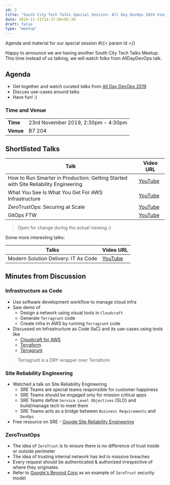 ```yaml
---
id: 2
title: "South City Tech Talks Special Session: All Day DevOps 2019 Viewing"
date: 2019-11-21T14:37:04+05:30
draft: false
type: "meetup"
---
```


Agenda and material for our special session #{{< param id >}}

Happy to announce we are having another South City Tech Talks Meetup. This time instead of us talking, we will watch folks from AllDayDevOps talk.

<!--more-->

## Agenda

* Get together and watch curated talks from [All Day DevOps 2019](https://www.alldaydevops.com/2019-live-schedule)
* Discuss use-cases around talks
* Have fun! :)

### Time and Venue

|           |                                     |
| --------- | ----------------------------------- |
| **Time**  | 23rd November 2019, 2:30pm - 4:30pm |
| **Venue** | B7 204                              |

## Shortlisted Talks

| Talk                                                                                | Video URL                                      |
| ----------------------------------------------------------------------------------- | ---------------------------------------------- |
| How to Run Smarter in Production: Getting Started with Site Reliability Engineering | [YouTube](https://youtu.be/ike3vQbE4zc?t=1798) |
| What You See Is What You Get For AWS Infrastructure                                 | [YouTube](https://youtu.be/xtNx1t6lxQE?t=3678) |
| ZeroTrustOps: Securing at Scale                                                     | [YouTube](https://youtu.be/6GO9h1VsXc4?t=68)   |
| GitOps FTW                                                                          | [YouTube](https://youtu.be/EXMND7WCiLc?t=3853) |

> Open for change during the actual viewing :)

Some more interesting talks:

| Talks                                | Video URL                                      |
| ------------------------------------ | ---------------------------------------------- |
| Modern Solution Delivery: IT As Code | [YouTube](https://youtu.be/6GO9h1VsXc4?t=5615) |

## Minutes from Discussion

### Infrastructure as Code

* Use software development workflow to manage cloud infra 
* Saw demo of
  * Design a network using visual tools in `Cloudcraft`
  * Generate `Terragrunt` code
  * Create infra in AWS by running `Terragrunt` code
* Discussed on Infrastructure as Code (IaC) and its use-cases using tools like
  * [Cloudcraft for AWS](https://cloudcraft.co/)
  * [Terraform](https://www.terraform.io/)
  * [Terragrunt](https://github.com/gruntwork-io/terragrunt)

> Terragrunt is a DRY wrapper over Terraform

### Site Reliability Engineering

* Watched a talk on Site Reliability Engineering
  * SRE Teams are special teams responsible for customer happiness
  * SRE Teams should be engaged only for mission critical apps
  * SRE Teams define `Service Level Objectives` (SLO) and build/manage tech to meet them
  * SRE Teams acts as a bridge between `Business Requirements` and `DevOps`
* Free resource on SRE - [Google Site Reliability Engineering](https://landing.google.com/sre/books/)

### ZeroTrustOps

* The idea of `ZeroTrust` is to ensure there is no difference of trust inside or outside perimeter
* The idea of trusting internal network has led to massive breaches
* Every request should be authenticated & authorized irrespective of where they originates
* Refer to [Google's Beyond Corp](https://cloud.google.com/beyondcorp/) as an example of `ZeroTrust` security model